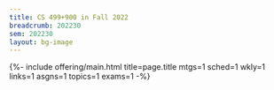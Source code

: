 ```yaml
---
title: CS 499+900 in Fall 2022
breadcrumb: 202230
sem: 202230
layout: bg-image
---
```

{%- include offering/main.html
  title=page.title
  mtgs=1
  sched=1
  wkly=1
  links=1
  asgns=1
  topics=1
  exams=1
-%}
